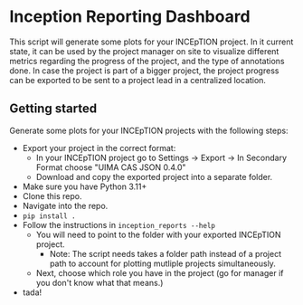 # Inception Reporting Dashboard
This script will generate some plots for your INCEpTION project.
In it current state, it can be used by the project manager on site to visualize different metrics regarding the progress of the project, and the type of annotations done.
In case the project is part of a bigger project, the project progress can be exported to be sent to a project lead in a centralized location.

## Getting started
Generate some plots for your INCEpTION projects with the following steps:
- Export your project in the correct format:
    - In your INCEpTION project go to Settings -> Export -> In Secondary Format choose "UIMA CAS JSON 0.4.0"
    - Download and copy the exported project into a separate folder.
- Make sure you have Python 3.11+
- Clone this repo.
- Navigate into the repo.
- ``pip install .``
- Follow the instructions in ``inception_reports --help``
    - You will need to point to the folder with your exported INCEpTION project.
        - Note: The script needs takes a folder path instead of a project path to account for plotting mutliple projects simultaneously.
    - Next, choose which role you have in the project (go for manager if you don't know what that means.)
- tada!
